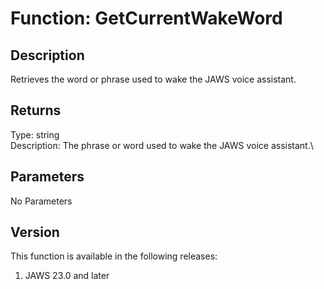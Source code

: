 # Function: GetCurrentWakeWord

## Description

Retrieves the word or phrase used to wake the JAWS voice assistant.

## Returns

Type: string\
Description: The phrase or word used to wake the JAWS voice assistant.\

## Parameters

No Parameters

## Version

This function is available in the following releases:

1.  JAWS 23.0 and later
